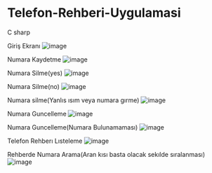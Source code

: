 # Telefon-Rehberi-Uygulamasi
C sharp


Giriş Ekranı
![image](https://user-images.githubusercontent.com/78647219/173064930-fad74ff2-e948-45a6-8ba7-f6e1cc829dcb.png)


Numara Kaydetme
![image](https://user-images.githubusercontent.com/78647219/173065242-727c7bf5-c3a7-486b-81a5-b81e021beb23.png)


Numara Silme(yes)
![image](https://user-images.githubusercontent.com/78647219/173065632-8f063ac4-b897-40c9-b70a-a1eb73d7e679.png)


Numara Silme(no)
![image](https://user-images.githubusercontent.com/78647219/173067433-580dc60f-0987-4994-be31-8b64b47552da.png)


Numara silme(Yanlıs ısım veya numara gırme)
![image](https://user-images.githubusercontent.com/78647219/173067914-15d95e29-5f35-45c4-9e83-28ceb90d8ef7.png)


Numara Guncelleme
![image](https://user-images.githubusercontent.com/78647219/173068464-4c36d09b-25ab-4393-b461-18f3f9d40089.png)


Numara Guncelleme(Numara Bulunamaması)
![image](https://user-images.githubusercontent.com/78647219/173068703-8a82ddef-14c9-4f52-927d-7d522e968004.png)


Telefon Rehberı Lısteleme
![image](https://user-images.githubusercontent.com/78647219/173069120-3abb0bc5-ba7f-4d6f-bf28-50f70a528c73.png)


Rehberde Numara Arama(Aran kısı basta olacak sekılde sıralanması)
![image](https://user-images.githubusercontent.com/78647219/173069440-5eaf94af-5e0b-422a-b664-f70d8c84a4a2.png)
